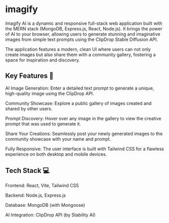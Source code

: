 # imagify
Imagify AI is a dynamic and responsive full-stack web application built with the MERN stack (MongoDB, Express.js, React, Node.js). It brings the power of AI to your browser, allowing users to generate stunning and imaginative images from simple text prompts using the ClipDrop Stable Diffusion API.

The application features a modern, clean UI where users can not only create images but also share them with a community gallery, fostering a space for inspiration and discovery.

## Key Features 🚀

AI Image Generation: Enter a detailed text prompt to generate a unique, high-quality image using the ClipDrop API.

Community Showcase: Explore a public gallery of images created and shared by other users.

Prompt Discovery: Hover over any image in the gallery to view the creative prompt that was used to generate it.

Share Your Creations: Seamlessly post your newly generated images to the community showcase with your name and prompt.

Fully Responsive: The user interface is built with Tailwind CSS for a flawless experience on both desktop and mobile devices.

## Tech Stack 💻

Frontend: React, Vite, Tailwind CSS

Backend: Node.js, Express.js

Database: MongoDB (with Mongoose)

AI Integration: ClipDrop API (by Stability AI)
